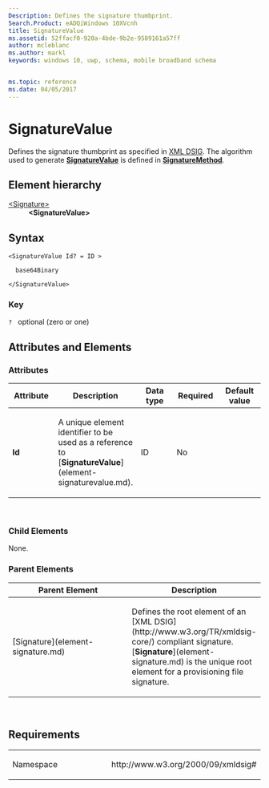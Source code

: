 ```yaml
---
Description: Defines the signature thumbprint.
Search.Product: eADQiWindows 10XVcnh
title: SignatureValue
ms.assetid: 52ffacf0-920a-4bde-9b2e-9589161a57ff
author: mcleblanc
ms.author: markl
keywords: windows 10, uwp, schema, mobile broadband schema


ms.topic: reference
ms.date: 04/05/2017
---
```


# SignatureValue


Defines the signature thumbprint as specified in [XML DSIG](http://www.w3.org/TR/xmldsig-core/). The algorithm used to generate [**SignatureValue**](element-signaturevalue.md) is defined in [**SignatureMethod**](element-signaturemethod.md).

## Element hierarchy

<dl>
<dt><a href="element-signature.md">&lt;Signature&gt;</a></dt>
<dd><b>&lt;SignatureValue&gt;</b></dd>
</dl>

## Syntax

``` syntax
<SignatureValue Id? = ID >

  base64Binary

</SignatureValue>
```

### Key

`?`   optional (zero or one)

## Attributes and Elements


### Attributes

<table>
<colgroup>
<col width="20%" />
<col width="20%" />
<col width="20%" />
<col width="20%" />
<col width="20%" />
</colgroup>
<thead>
<tr class="header">
<th>Attribute</th>
<th>Description</th>
<th>Data type</th>
<th>Required</th>
<th>Default value</th>
</tr>
</thead>
<tbody>
<tr class="odd">
<td><strong>Id</strong></td>
<td><p>A unique element identifier to be used as a reference to [<strong>SignatureValue</strong>](element-signaturevalue.md).</p></td>
<td>ID</td>
<td>No</td>
<td></td>
</tr>
</tbody>
</table>

 

### Child Elements

None.

### Parent Elements

<table>
<colgroup>
<col width="50%" />
<col width="50%" />
</colgroup>
<thead>
<tr class="header">
<th>Parent Element</th>
<th>Description</th>
</tr>
</thead>
<tbody>
<tr class="odd">
<td>[Signature](element-signature.md)</td>
<td><p>Defines the root element of an [XML DSIG](http://www.w3.org/TR/xmldsig-core/) compliant signature. [<strong>Signature</strong>](element-signature.md) is the unique root element for a provisioning file signature.</p></td>
</tr>
</tbody>
</table>

 

## Requirements

<table>
<colgroup>
<col width="50%" />
<col width="50%" />
</colgroup>
<tbody>
<tr class="odd">
<td><p>Namespace</p></td>
<td><p>http://www.w3.org/2000/09/xmldsig#</p></td>
</tr>
</tbody>
</table>

 

 



